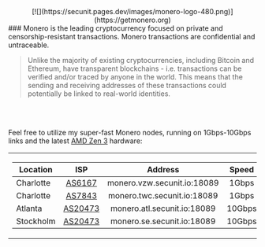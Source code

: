 <center>[![](https://secunit.pages.dev/images/monero-logo-480.png)](https://getmonero.org)</center>
### Monero is the leading cryptocurrency focused on private and censorship-resistant transactions. Monero transactions are confidential and untraceable. 

>Unlike the majority of existing cryptocurrencies, including Bitcoin and Ethereum, have transparent blockchains - i.e. transactions can be verified and/or traced by anyone in the world. This means that the sending and receiving addresses of these transactions could potentially be linked to real-world identities.
<br />
<br />

Feel free to utilize my super-fast Monero nodes, running on 1Gbps-10Gbps links and the latest [AMD Zen 3](https://www.amd.com/en/products/cpu/amd-ryzen-9-5950x#product-specs) hardware:

<table style="width:100%">
<tr>
<td>

| Location | ISP | Address | Speed |
| --- | :---: | :----: | :----: |
| Charlotte | [AS6167](https://bgp.he.net/AS6167) | monero.vzw.secunit.io:18089 | 1Gbps |
| Charlotte | [AS7843](https://bgp.he.net/AS7843) | monero.twc.secunit.io:18089 | 1Gbps |
| Atlanta | [AS20473](https://bgp.he.net/AS20473) | monero.atl.secunit.io:18089 | 10Gbps |
| Stockholm | [AS20473](https://bgp.he.net/AS20473) | monero.se.secunit.io:18089 | 10Gbps |

</td>
</tr>
</table>
